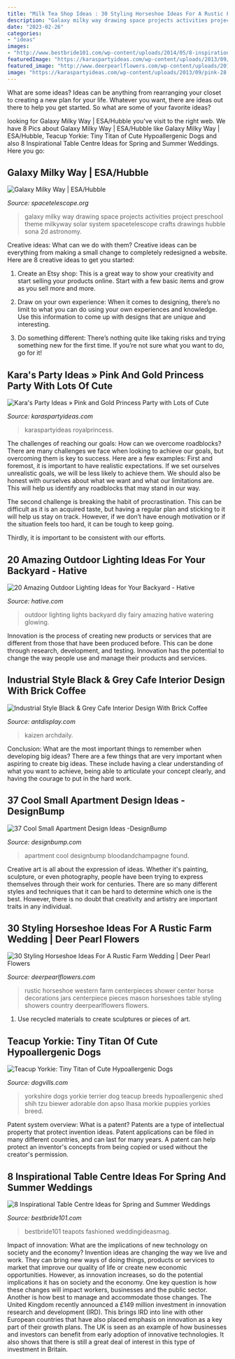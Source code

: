 ```yaml
---
title: "Milk Tea Shop Ideas : 30 Styling Horseshoe Ideas For A Rustic Farm Wedding"
description: "Galaxy milky way drawing space projects activities project preschool theme milkyway solar system spacetelescope crafts drawings hubble sona 2d astronomy"
date: "2023-02-26"
categories:
- "ideas"
images:
- "http://www.bestbride101.com/wp-content/uploads/2014/05/8-inspirational-table-centre-ideas-for-spring-and-summer-weddings-sarareeve.com_.jpg"
featuredImage: "https://karaspartyideas.com/wp-content/uploads/2013/09/pink-28.jpg"
featured_image: "http://www.deerpearlflowers.com/wp-content/uploads/2016/02/Rustic-wedding-shower-center-pieces-using-all-different-sizes-mason-jars.jpg"
image: "https://karaspartyideas.com/wp-content/uploads/2013/09/pink-28.jpg"
---
```



What are some ideas?
Ideas can be anything from rearranging your closet to creating a new plan for your life. Whatever you want, there are ideas out there to help you get started. So what are some of your favorite ideas?

	

		
looking for Galaxy Milky Way | ESA/Hubble you've visit to the right web. We have 8 Pics about Galaxy Milky Way | ESA/Hubble like Galaxy Milky Way | ESA/Hubble, Teacup Yorkie: Tiny Titan of Cute Hypoallergenic Dogs and also 8 Inspirational Table Centre Ideas for Spring and Summer Weddings. Here you go:
		
    
## Galaxy Milky Way | ESA/Hubble

<img loading=lazy src="https://www.spacetelescope.org/static/archives/drawings/screen/giavomo_sona.jpg" onerror="this.onerror=null;this.src='https://tse3.mm.bing.net/th?id=OIP.kDAt4LSdER8jOHRTEAjTfAHaFY&amp;pid=15.1';" alt="Galaxy Milky Way | ESA/Hubble">

_Source: spacetelescope.org_

>galaxy milky way drawing space projects activities project preschool theme milkyway solar system spacetelescope crafts drawings hubble sona 2d astronomy. 

	

Creative ideas: What can we do with them?
Creative ideas can be everything from making a small change to completely redesigned a website. Here are 8 creative ideas to get you started:
1. Create an Etsy shop: This is a great way to show your creativity and start selling your products online. Start with a few basic items and grow as you sell more and more.

2. Draw on your own experience: When it comes to designing, there’s no limit to what you can do using your own experiences and knowledge. Use this information to come up with designs that are unique and interesting.

3. Do something different: There’s nothing quite like taking risks and trying something new for the first time. If you’re not sure what you want to do, go for it!

    
## Kara&#039;s Party Ideas » Pink And Gold Princess Party With Lots Of Cute

<img loading=lazy src="https://karaspartyideas.com/wp-content/uploads/2013/09/pink-28.jpg" onerror="this.onerror=null;this.src='https://tse2.mm.bing.net/th?id=OIP.C5JnnPK1UYWdsveDpmOLPQHaLH&amp;pid=15.1';" alt="Kara&#039;s Party Ideas » Pink and Gold Princess Party with Lots of Cute">

_Source: karaspartyideas.com_

>karaspartyideas royalprincess. 

	

The challenges of reaching our goals: How can we overcome roadblocks?
There are many challenges we face when looking to achieve our goals, but overcoming them is key to success. Here are a few examples:
First and foremost, it is important to have realistic expectations. If we set ourselves unrealistic goals, we will be less likely to achieve them. We should also be honest with ourselves about what we want and what our limitations are. This will help us identify any roadblocks that may stand in our way.

The second challenge is breaking the habit of procrastination. This can be difficult as it is an acquired taste, but having a regular plan and sticking to it will help us stay on track. However, if we don’t have enough motivation or if the situation feels too hard, it can be tough to keep going.

Thirdly, it is important to be consistent with our efforts.

    
## 20 Amazing Outdoor Lighting Ideas For Your Backyard - Hative

<img loading=lazy src="https://hative.com/wp-content/uploads/2017/06/outdoor-lighting/1-outdoor-lighting-diy-ideas-tutorials.jpg" onerror="this.onerror=null;this.src='https://tse2.mm.bing.net/th?id=OIP.k6y1SSiRRpcq4BoRYqsKYAHaLQ&amp;pid=15.1';" alt="20 Amazing Outdoor Lighting Ideas for Your Backyard - Hative">

_Source: hative.com_

>outdoor lighting lights backyard diy fairy amazing hative watering glowing. 

	

Innovation is the process of creating new products or services that are different from those that have been produced before. This can be done through research, development, and testing. Innovation has the potential to change the way people use and manage their products and services.

    
## Industrial Style Black &amp; Grey Cafe Interior Design With Brick Coffee

<img loading=lazy src="https://antdisplay.com/pub/media/magefan_blog/3W2A8324-Pano.jpg" onerror="this.onerror=null;this.src='https://tse1.mm.bing.net/th?id=OIP.NVTIq28ZhO3uEpah-EDXMQHaF7&amp;pid=15.1';" alt="Industrial Style Black &amp; Grey Cafe Interior Design With Brick Coffee">

_Source: antdisplay.com_

>kaizen archdaily. 

	

Conclusion: What are the most important things to remember when developing big ideas?
There are a few things that are very important when aspiring to create big ideas. These include having a clear understanding of what you want to achieve, being able to articulate your concept clearly, and having the courage to put in the hard work.

    
## 37 Cool Small Apartment Design Ideas -DesignBump

<img loading=lazy src="https://designbump.com/wp-content/uploads/2014/10/small-apartment-ideas-008.jpg" onerror="this.onerror=null;this.src='https://tse1.mm.bing.net/th?id=OIP.inETNKcscMEL2RRjxhpFDwHaKN&amp;pid=15.1';" alt="37 Cool Small Apartment Design Ideas -DesignBump">

_Source: designbump.com_

>apartment cool designbump bloodandchampagne found. 

	

Creative art is all about the expression of ideas. Whether it's painting, sculpture, or even photography, people have been trying to express themselves through their work for centuries. There are so many different styles and techniques that it can be hard to determine which one is the best. However, there is no doubt that creativity and artistry are important traits in any individual.

    
## 30 Styling Horseshoe Ideas For A Rustic Farm Wedding | Deer Pearl Flowers

<img loading=lazy src="http://www.deerpearlflowers.com/wp-content/uploads/2016/02/Rustic-wedding-shower-center-pieces-using-all-different-sizes-mason-jars.jpg" onerror="this.onerror=null;this.src='https://tse1.mm.bing.net/th?id=OIP.1j6B4GnCu8t2RootW_v7TwHaNJ&amp;pid=15.1';" alt="30 Styling Horseshoe Ideas For A Rustic Farm Wedding | Deer Pearl Flowers">

_Source: deerpearlflowers.com_

>rustic horseshoe western farm centerpieces shower center horse decorations jars centerpiece pieces mason horseshoes table styling showers country deerpearlflowers flowers. 

	

1. Use recycled materials to create sculptures or pieces of art.

    
## Teacup Yorkie: Tiny Titan Of Cute Hypoallergenic Dogs

<img loading=lazy src="https://www.dogvills.com/wp-content/uploads/2015/04/teacup-yorkie.jpg" onerror="this.onerror=null;this.src='https://tse3.mm.bing.net/th?id=OIP.iIR75u70LazXlHAOwctUHQHaHa&amp;pid=15.1';" alt="Teacup Yorkie: Tiny Titan of Cute Hypoallergenic Dogs">

_Source: dogvills.com_

>yorkshire dogs yorkie terrier dog teacup breeds hypoallergenic shed shih tzu biewer adorable don apso lhasa morkie puppies yorkies breed. 

	

Patent system overview: What is a patent?
Patents are a type of intellectual property that protect invention ideas. Patent applications can be filed in many different countries, and can last for many years. A patent can help protect an inventor's concepts from being copied or used without the creator's permission.

    
## 8 Inspirational Table Centre Ideas For Spring And Summer Weddings

<img loading=lazy src="http://www.bestbride101.com/wp-content/uploads/2014/05/8-inspirational-table-centre-ideas-for-spring-and-summer-weddings-sarareeve.com_.jpg" onerror="this.onerror=null;this.src='https://tse3.mm.bing.net/th?id=OIP.JutTf8dlD3pLsjhUi7N0OgHaLJ&amp;pid=15.1';" alt="8 Inspirational Table Centre Ideas for Spring and Summer Weddings">

_Source: bestbride101.com_

>bestbride101 teapots fashioned weddingideasmag. 

	

Impact of innovation: What are the implications of new technology on society and the economy?
Invention ideas are changing the way we live and work. They can bring new ways of doing things, products or services to market that improve our quality of life or create new economic opportunities. However, as innovation increases, so do the potential implications it has on society and the economy. One key question is how these changes will impact workers, businesses and the public sector. Another is how best to manage and accommodate those changes.
The United Kingdom recently announced a £149 million investment in innovation research and development (IRD). This brings IRD into line with other European countries that have also placed emphasis on innovation as a key part of their growth plans. The UK is seen as an example of how businesses and investors can benefit from early adoption of innovative technologies. It also shows that there is still a great deal of interest in this type of investment in Britain.

